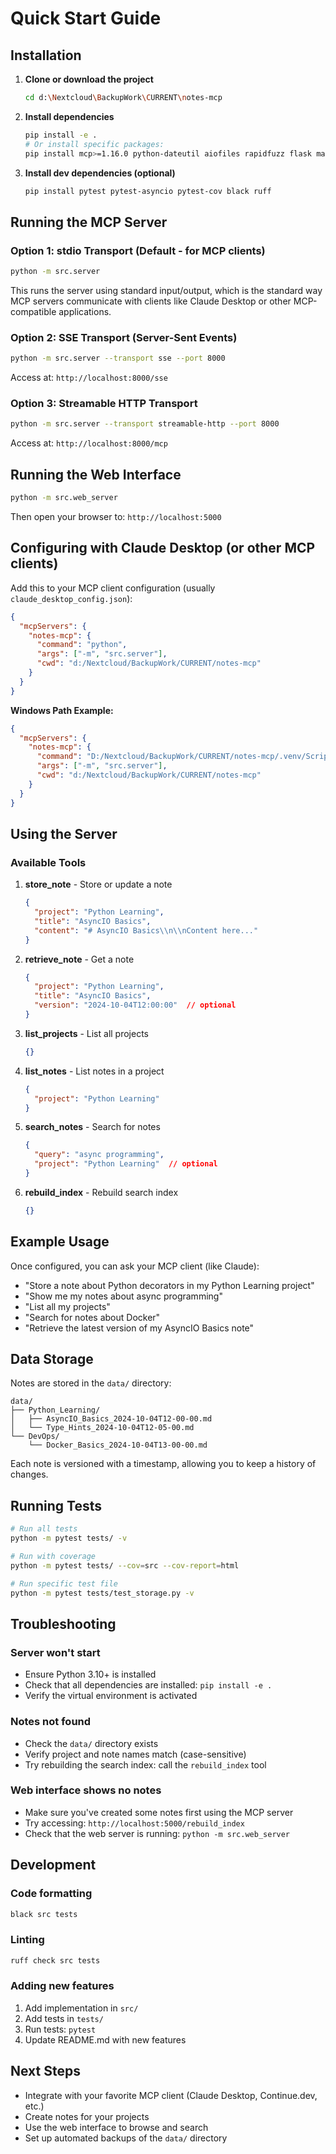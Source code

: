 # Quick Start Guide

## Installation

1. **Clone or download the project**
   ```bash
   cd d:\Nextcloud\BackupWork\CURRENT\notes-mcp
   ```

2. **Install dependencies**
   ```bash
   pip install -e .
   # Or install specific packages:
   pip install mcp>=1.16.0 python-dateutil aiofiles rapidfuzz flask markdown
   ```

3. **Install dev dependencies (optional)**
   ```bash
   pip install pytest pytest-asyncio pytest-cov black ruff
   ```

## Running the MCP Server

### Option 1: stdio Transport (Default - for MCP clients)
```bash
python -m src.server
```

This runs the server using standard input/output, which is the standard way MCP servers communicate with clients like Claude Desktop or other MCP-compatible applications.

### Option 2: SSE Transport (Server-Sent Events)
```bash
python -m src.server --transport sse --port 8000
```

Access at: `http://localhost:8000/sse`

### Option 3: Streamable HTTP Transport
```bash
python -m src.server --transport streamable-http --port 8000
```

Access at: `http://localhost:8000/mcp`

## Running the Web Interface

```bash
python -m src.web_server
```

Then open your browser to: `http://localhost:5000`

## Configuring with Claude Desktop (or other MCP clients)

Add this to your MCP client configuration (usually `claude_desktop_config.json`):

```json
{
  "mcpServers": {
    "notes-mcp": {
      "command": "python",
      "args": ["-m", "src.server"],
      "cwd": "d:/Nextcloud/BackupWork/CURRENT/notes-mcp"
    }
  }
}
```

**Windows Path Example:**
```json
{
  "mcpServers": {
    "notes-mcp": {
      "command": "D:/Nextcloud/BackupWork/CURRENT/notes-mcp/.venv/Scripts/python.exe",
      "args": ["-m", "src.server"],
      "cwd": "d:/Nextcloud/BackupWork/CURRENT/notes-mcp"
    }
  }
}
```

## Using the Server

### Available Tools

1. **store_note** - Store or update a note
   ```json
   {
     "project": "Python Learning",
     "title": "AsyncIO Basics",
     "content": "# AsyncIO Basics\\n\\nContent here..."
   }
   ```

2. **retrieve_note** - Get a note
   ```json
   {
     "project": "Python Learning",
     "title": "AsyncIO Basics",
     "version": "2024-10-04T12:00:00"  // optional
   }
   ```

3. **list_projects** - List all projects
   ```json
   {}
   ```

4. **list_notes** - List notes in a project
   ```json
   {
     "project": "Python Learning"
   }
   ```

5. **search_notes** - Search for notes
   ```json
   {
     "query": "async programming",
     "project": "Python Learning"  // optional
   }
   ```

6. **rebuild_index** - Rebuild search index
   ```json
   {}
   ```

## Example Usage

Once configured, you can ask your MCP client (like Claude):

- "Store a note about Python decorators in my Python Learning project"
- "Show me my notes about async programming"
- "List all my projects"
- "Search for notes about Docker"
- "Retrieve the latest version of my AsyncIO Basics note"

## Data Storage

Notes are stored in the `data/` directory:
```
data/
├── Python_Learning/
│   ├── AsyncIO_Basics_2024-10-04T12-00-00.md
│   └── Type_Hints_2024-10-04T12-05-00.md
└── DevOps/
    └── Docker_Basics_2024-10-04T13-00-00.md
```

Each note is versioned with a timestamp, allowing you to keep a history of changes.

## Running Tests

```bash
# Run all tests
python -m pytest tests/ -v

# Run with coverage
python -m pytest tests/ --cov=src --cov-report=html

# Run specific test file
python -m pytest tests/test_storage.py -v
```

## Troubleshooting

### Server won't start
- Ensure Python 3.10+ is installed
- Check that all dependencies are installed: `pip install -e .`
- Verify the virtual environment is activated

### Notes not found
- Check the `data/` directory exists
- Verify project and note names match (case-sensitive)
- Try rebuilding the search index: call the `rebuild_index` tool

### Web interface shows no notes
- Make sure you've created some notes first using the MCP server
- Try accessing: `http://localhost:5000/rebuild_index`
- Check that the web server is running: `python -m src.web_server`

## Development

### Code formatting
```bash
black src tests
```

### Linting
```bash
ruff check src tests
```

### Adding new features
1. Add implementation in `src/`
2. Add tests in `tests/`
3. Run tests: `pytest`
4. Update README.md with new features

## Next Steps

- Integrate with your favorite MCP client (Claude Desktop, Continue.dev, etc.)
- Create notes for your projects
- Use the web interface to browse and search
- Set up automated backups of the `data/` directory
